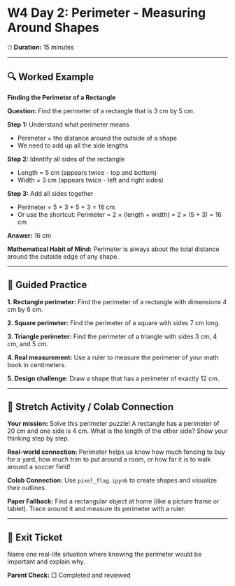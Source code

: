 # W4 Day 2: Perimeter - Measuring Around Shapes

⏱ **Duration:** 15 minutes

---

## 🔍 Worked Example

**Finding the Perimeter of a Rectangle**

**Question:** Find the perimeter of a rectangle that is 3 cm by 5 cm.

**Step 1:** Understand what perimeter means
- Perimeter = the distance around the outside of a shape
- We need to add up all the side lengths

**Step 2:** Identify all sides of the rectangle
- Length = 5 cm (appears twice - top and bottom)
- Width = 3 cm (appears twice - left and right sides)

**Step 3:** Add all sides together
- Perimeter = 5 + 3 + 5 + 3 = 16 cm
- Or use the shortcut: Perimeter = 2 × (length + width) = 2 × (5 + 3) = 16 cm

**Answer:** 16 cm

**Mathematical Habit of Mind:** Perimeter is always about the total distance around the outside edge of any shape.

---

## 📝 Guided Practice

**1. Rectangle perimeter:** Find the perimeter of a rectangle with dimensions 4 cm by 6 cm.

**2. Square perimeter:** Find the perimeter of a square with sides 7 cm long.

**3. Triangle perimeter:** Find the perimeter of a triangle with sides 3 cm, 4 cm, and 5 cm.

**4. Real measurement:** Use a ruler to measure the perimeter of your math book in centimeters.

**5. Design challenge:** Draw a shape that has a perimeter of exactly 12 cm.

---

## 🚀 Stretch Activity / Colab Connection

**Your mission:** Solve this perimeter puzzle! A rectangle has a perimeter of 20 cm and one side is 4 cm. What is the length of the other side? Show your thinking step by step.

**Real-world connection:** Perimeter helps us know how much fencing to buy for a yard, how much trim to put around a room, or how far it is to walk around a soccer field!

**Colab Connection:** Use `pixel_flag.ipynb` to create shapes and visualize their outlines.

**Paper Fallback:** Find a rectangular object at home (like a picture frame or tablet). Trace around it and measure its perimeter with a ruler.

---

## 🎯 Exit Ticket

Name one real-life situation where knowing the perimeter would be important and explain why.

**Parent Check:** □ Completed and reviewed